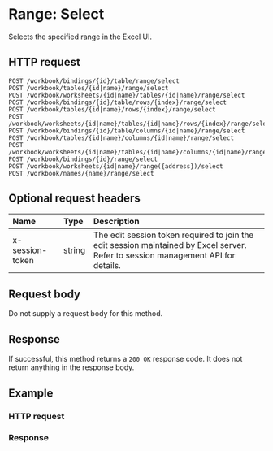 # Range: Select

Selects the specified range in the Excel UI.
## HTTP request
```http
POST /workbook/bindings/{id}/table/range/select
POST /workbook/tables/{id|name}/range/select
POST /workbook/worksheets/{id|name}/tables/{id|name}/range/select
POST /workbook/bindings/{id}/table/rows/{index}/range/select
POST /workbook/tables/{id|name}/rows/{index}/range/select
POST /workbook/worksheets/{id|name}/tables/{id|name}/rows/{index}/range/select
POST /workbook/bindings/{id}/table/columns/{id|name}/range/select
POST /workbook/tables/{id|name}/columns/{id|name}/range/select
POST /workbook/worksheets/{id|name}/tables/{id|name}/columns/{id|name}/range/select
POST /workbook/bindings/{id}/range/select
POST /workbook/worksheets/{id|name}/range({address})/select
POST /workbook/names/{name}/range/select
```
## Optional request headers
| Name       | Type | Description|
|:-----------|:------|:----------|
| x-session-token   | string  | The edit session token required to join the edit session maintained by Excel server. Refer to session management API for details.|

## Request body
Do not supply a request body for this method.


## Response
If successful, this method returns a `200 OK` response code. It does not return anything in the response body.
## Example
### HTTP request
### Response
